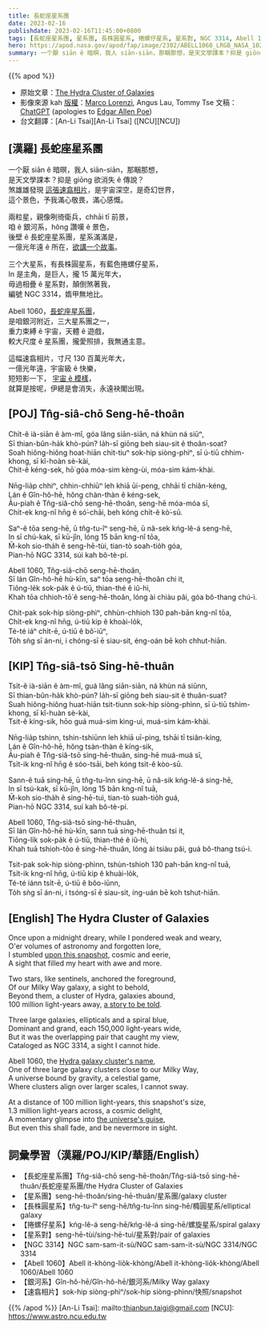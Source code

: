 ```yaml
---
title: 長蛇座星系團
date: 2023-02-16
publishdate: 2023-02-16T11:45:00+0800
tags: [長蛇座星系團, 星系團, 長株圓星系, 捲螺仔星系, 星系對, NGC 3314, Abell 1060, 銀河系, 速翕相片]
hero: https://apod.nasa.gov/apod/fap/image/2302/ABELL1060_LRGB_NASA_1024.jpg
summary: 一个厭 siān ê 暗暝，我人 siān-siān，那睏那想，是天文學課本？抑是 giōng 欲消失 ê 傳說？
---
```


{{% apod %}}

- 原始文章：[The Hydra Cluster of Galaxies](https://apod.nasa.gov/apod/ap230216.html)
- 影像來源 kah [版權][copyright]：[Marco Lorenzi](https://www.glitteringlights.com/), Angus Lau, Tommy Tse
文稿：[ChatGPT](https://openai.com/blog/chatgpt/) (apologies to [Edgar Allen Poe](https://www.poets.org/poet/edgar-allan-poe))
- 台文翻譯：[An-Li Tsai][An-Li Tsai] ([NCU][NCU])

## [漢羅] 長蛇座星系團
一个厭 siān ê 暗暝，我人 siān-siān，那睏那想，  
是天文學課本？抑是 giōng 欲消失 ê 傳說？  
煞雄雄發現 [這張速翕相片][upon this snapshot]，是宇宙深空，是奇幻世界，  
這个景色，予我滿心敬畏，滿心感慨。

兩粒星，親像咧徛衛兵，chhāi tī 前景，  
咱 ê 銀河系，hŏng 讚嘆 ê 景色，  
後壁 ê 長蛇座星系團，星系滿滿是，  
一億光年遠 ê 所在，[欲講一个故事][a story to be told]。

三个大星系，有長株圓星系，有藍色捲螺仔星系，  
In 是主角，是巨人，攏 15 萬光年大，  
毋過相疊 ê 星系對，顛倒煞著我，  
編號 NGC 3314，媠甲無地比。

Abell 1060，[長蛇座星系團][Hydra galaxy cluster's name]，  
是咱銀河附近，三大星系團之一，  
重力束縛 ê 宇宙，天體 ê 遊戲，  
較大尺度 ê 星系團，攏愛照排，我無通主意。

這幅速翕相片，寸尺 130 百萬光年大，  
一億光年遠，宇宙級 ê 快樂，  
短短影一下， [宇宙 ê 模樣][the universe's guise]，  
就算是按呢，伊總是會消失，永遠袂閣出現。

## [POJ] Tn̂g-siâ-chō Seng-hē-thoân
Chi̍t-ê ià-siān ê àm-mî, góa lâng siān-siān, ná khùn ná siūⁿ,  
Sī thian-bûn-ha̍k khò-pún? Ia̍h-sī giōng beh siau-sit ê thoân-soat?  
Soah hiông-hiông hoat-hiān chit-tiuⁿ sok-hip siòng-phìⁿ, sī ú-tiū chhim-khong, sī kî-hoàn sè-kài,  
Chit-ê kéng-sek, hō͘ góa móa-sim kèng-ùi, móa-sim kám-khài.

Nn̄g-lia̍p chhiⁿ, chhin-chhiūⁿ leh khiā ūi-peng, chhāi tī chiân-kéng,  
Lán ê Gîn-hô-hē, hŏng chàn-thàn ê kéng-sek,  
Āu-piah ê Tn̂g-siâ-chō seng-hē-thoân, seng-hē móa-móa sī,  
Chi̍t-ek kng-nî hn̄g ê só͘-chāi, beh kóng chi̍t-ê kò͘-sū.

Saⁿ-ê tōa seng-hē, ū tn̂g-tu-îⁿ seng-hē, ū nâ-sek kńg-lê-á seng-hē,  
In sī chú-kak, sī kū-jîn, lóng 15 bān kng-nî tōa,  
M̄-koh sio-tha̍h ê seng-hē-tùi, tian-tò soah-tio̍h góa,  
Pian-hō NGC 3314, súi kah bô-tè-pí.

Abell 1060, Tn̂g-siâ-chō seng-hē-thoân,  
Sī lán Gîn-hô-hē hù-kīn, saⁿ tōa seng-hē-thoân chi it,  
Tiōng-le̍k sok-pa̍k ê ú-tiū, thian-thé ê iû-hì,  
Khah tōa chhioh-tō͘ ê seng-hē-thoân, lóng ài chiàu pâi, góa bô-thang chú-ì.

Chit-pak sok-hip siòng-phìⁿ, chhùn-chhioh 130 pah-bān kng-nî tōa,  
Chi̍t-ek kng-nî hn̄g, ú-tiū kip ê khoài-lo̍k,  
Té-té iáⁿ chi̍t-ē, ú-tiū ê bô͘-iūⁿ,  
To̍h sǹg sī án-ni, i chóng-sī ē siau-sit, éng-oán bē koh chhut-hiān.

## [KIP] Tn̂g-siâ-tsō Sing-hē-thuân
Tsi̍t-ê ià-siān ê àm-mî, guá lâng siān-siān, ná khùn ná siūnn,  
Sī thian-bûn-ha̍k khò-pún? Ia̍h-sī giōng beh siau-sit ê thuân-suat?  
Suah hiông-hiông huat-hiān tsit-tiunn sok-hip siòng-phìnn, sī ú-tiū tshim-khong, sī kî-huàn sè-kài,  
Tsit-ê kíng-sik, hōo guá muá-sim kìng-uì, muá-sim kám-khài.

Nn̄g-lia̍p tshinn, tshin-tshiūnn leh khiā uī-ping, tshāi tī tsiân-kíng,  
Lán ê Gîn-hô-hē, hŏng tsàn-thàn ê kíng-sik,  
Āu-piah ê Tn̂g-siâ-tsō sing-hē-thuân, sing-hē muá-muá sī,  
Tsi̍t-ik kng-nî hn̄g ê sóo-tsāi, beh kóng tsi̍t-ê kòo-sū.

Sann-ê tuā sing-hē, ū tn̂g-tu-înn sing-hē, ū nâ-sik kńg-lê-á sing-hē,  
In sī tsú-kak, sī kū-jîn, lóng 15 bān kng-nî tuā,  
M̄-koh sio-tha̍h ê sing-hē-tuì, tian-tò suah-tio̍h guá,  
Pian-hō NGC 3314, suí kah bô-tè-pí.

Abell 1060, Tn̂g-siâ-tsō sing-hē-thuân,  
Sī lán Gîn-hô-hē hù-kīn, sann tuā sing-hē-thuân tsi it,  
Tiōng-li̍k sok-pa̍k ê ú-tiū, thian-thé ê iû-hì,  
Khah tuā tshioh-tōo ê sing-hē-thuân, lóng ài tsiàu pâi, guá bô-thang tsú-ì.

Tsit-pak sok-hip siòng-phìnn, tshùn-tshioh 130 pah-bān kng-nî tuā,  
Tsi̍t-ik kng-nî hn̄g, ú-tiū kip ê khuài-lo̍k,  
Té-té iánn tsi̍t-ē, ú-tiū ê bôo-iūnn,  
To̍h sǹg sī án-ni, i tsóng-sī ē siau-sit, íng-uán bē koh tshut-hiān.

## [English] The Hydra Cluster of Galaxies
Once upon a midnight dreary, while I pondered weak and weary,  
O'er volumes of astronomy and forgotten lore,  
I stumbled [upon this snapshot][upon this snapshot], cosmic and eerie,  
A sight that filled my heart with awe and more.

Two stars, like sentinels, anchored the foreground,  
Of our Milky Way galaxy, a sight to behold,  
Beyond them, a cluster of Hydra, galaxies abound,  
100 million light-years away, [a story to be told][a story to be told].

Three large galaxies, ellipticals and a spiral blue,  
Dominant and grand, each 150,000 light-years wide,  
But it was the overlapping pair that caught my view,  
Cataloged as NGC 3314, a sight I cannot hide.

Abell 1060, the [Hydra galaxy cluster's name][Hydra galaxy cluster's name],  
One of three large galaxy clusters close to our Milky Way,  
A universe bound by gravity, a celestial game,  
Where clusters align over larger scales, I cannot sway.

At a distance of 100 million light-years, this snapshot's size,  
1.3 million light-years across, a cosmic delight,  
A momentary glimpse into [the universe's guise][the universe's guise],  
But even this shall fade, and be nevermore in sight.

## 詞彙學習（漢羅/POJ/KIP/華語/English）
- 【長蛇座星系團】Tn̂g-siâ-chō seng-hē-thoân/Tn̂g-siâ-tsō sing-hē-thuân/長蛇座星系團/the Hydra Cluster of Galaxies
- 【星系團】seng-hē-thoân/sing-hē-thuân/星系團/galaxy cluster
- 【長株圓星系】tn̂g-tu-îⁿ seng-hē/tn̂g-tu-înn sing-hē/橢圓星系/elliptical galaxy
- 【捲螺仔星系】kńg-lê-á seng-hē/kńg-lê-á sing-hē/螺旋星系/spiral galaxy
- 【星系對】seng-hē-tùi/sing-hē-tuì/星系對/pair of galaxies
- 【NGC 3314】NGC sam-sam-it-sù/NGC sam-sam-it-sù/NGC 3314/NGC 3314
- 【Abell 1060】Abell it-khòng-lio̍k-khòng/Abell it-khòng-lio̍k-khòng/Abell 1060/Abell 1060
- 【銀河系】Gîn-hô-hē/Gîn-hô-hē/銀河系/Milky Way galaxy
- 【速翕相片】sok-hip siòng-phìⁿ/sok-hip siòng-phìnn/快照/snapshot


{{% /apod %}}
[An-Li Tsai]: mailto:thianbun.taigi@gmail.com
[NCU]: https://www.astro.ncu.edu.tw

[copyright]: https://apod.nasa.gov/apod/fap/lib/about_apod.html#srapply
[License]: https://creativecommons.org/licenses/by/2.0/

[upon this snapshot]:https://apod.nasa.gov/apod/ap230216.htmlap120512.html
[a story to be told]:https://www.nasa.gov/feature/goddard/2023/nasas-curious-universe-podcast-returns-for-season-five/
[Hydra galaxy cluster's name]:https://en.wikipedia.org/wiki/Hydra_Cluster
[the universe's guise]:https://www.nasa.gov/feature/goddard/2023/nasa-s-webb-uncovers-new-details-in-pandora-s-cluster

